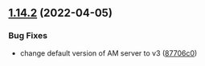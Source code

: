 ## [1.14.2](https://github.com/gravitee-io/gravitee-resource-oauth2-provider-am/compare/1.14.1...1.14.2) (2022-04-05)


### Bug Fixes

* change default version of AM server to v3 ([87706c0](https://github.com/gravitee-io/gravitee-resource-oauth2-provider-am/commit/87706c01a5064ded6a30fe1a1999464bc5e9f958))
